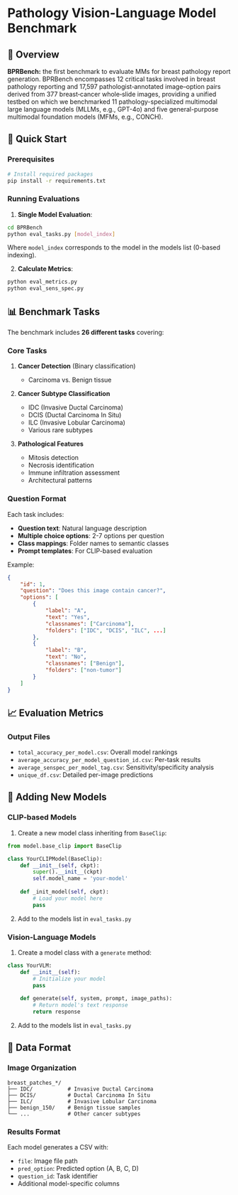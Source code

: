 # Pathology Vision-Language Model Benchmark

## 📄 Overview

**BPRBench:** the first benchmark to evaluate MMs for breast pathology report generation. BPRBench encompasses 12 critical tasks involved in breast pathology reporting and 17,597 pathologist‑annotated image–option pairs derived from 377 breast‑cancer whole‑slide images, providing a unified testbed on which we benchmarked 11 pathology-specialized multimodal large language models (MLLMs, e.g., GPT-4o) and five general-purpose multimodal foundation models (MFMs, e.g., CONCH).

## 🚀 Quick Start

### Prerequisites

```bash
# Install required packages
pip install -r requirements.txt
```

### Running Evaluations

1. **Single Model Evaluation**:
```bash
cd BPRBench
python eval_tasks.py [model_index]
```

Where `model_index` corresponds to the model in the models list (0-based indexing).

2. **Calculate Metrics**:
```bash
python eval_metrics.py
python eval_sens_spec.py
```

## 📊 Benchmark Tasks

The benchmark includes **26 different tasks** covering:

### Core Tasks
1. **Cancer Detection** (Binary classification)
   - Carcinoma vs. Benign tissue
   
2. **Cancer Subtype Classification**
   - IDC (Invasive Ductal Carcinoma)
   - DCIS (Ductal Carcinoma In Situ)
   - ILC (Invasive Lobular Carcinoma)
   - Various rare subtypes

3. **Pathological Features**
   - Mitosis detection
   - Necrosis identification
   - Immune infiltration assessment
   - Architectural patterns

### Question Format
Each task includes:
- **Question text**: Natural language description
- **Multiple choice options**: 2-7 options per question
- **Class mappings**: Folder names to semantic classes
- **Prompt templates**: For CLIP-based evaluation

Example:
```json
{
    "id": 1,
    "question": "Does this image contain cancer?",
    "options": [
        {
            "label": "A",
            "text": "Yes",
            "classnames": ["Carcinoma"],
            "folders": ["IDC", "DCIS", "ILC", ...]
        },
        {
            "label": "B", 
            "text": "No",
            "classnames": ["Benign"],
            "folders": ["non-tumor"]
        }
    ]
}
```

## 📈 Evaluation Metrics

### Output Files
- `total_accuracy_per_model.csv`: Overall model rankings
- `average_accuracy_per_model_question_id.csv`: Per-task results
- `average_senspec_per_model_tag.csv`: Sensitivity/specificity analysis
- `unique_df.csv`: Detailed per-image predictions

## 🔧 Adding New Models

### CLIP-based Models
1. Create a new model class inheriting from `BaseClip`:
```python
from model.base_clip import BaseClip

class YourCLIPModel(BaseClip):
    def __init__(self, ckpt):
        super().__init__(ckpt)
        self.model_name = 'your-model'
    
    def _init_model(self, ckpt):
        # Load your model here
        pass
```

2. Add to the models list in `eval_tasks.py`

### Vision-Language Models
1. Create a model class with a `generate` method:
```python
class YourVLM:
    def __init__(self):
        # Initialize your model
        pass
    
    def generate(self, system, prompt, image_paths):
        # Return model's text response
        return response
```

2. Add to the models list in `eval_tasks.py`

## 💾 Data Format

### Image Organization
```
breast_patches_*/
├── IDC/           # Invasive Ductal Carcinoma
├── DCIS/          # Ductal Carcinoma In Situ  
├── ILC/           # Invasive Lobular Carcinoma
├── benign_150/    # Benign tissue samples
└── ...            # Other cancer subtypes
```

### Results Format
Each model generates a CSV with:
- `file`: Image file path
- `pred_option`: Predicted option (A, B, C, D)
- `question_id`: Task identifier
- Additional model-specific columns
